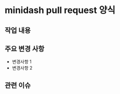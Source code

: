 <!--해당 주석은 반드시 지워주세요.-->

# minidash pull request 양식

## 작업 내용

<!-- 작업 내용을 적어주세요 -->

## 주요 변경 사항

-   변경사항 1
-   변경사항 2

## 관련 이슈

<!-- #이슈 번호-->
